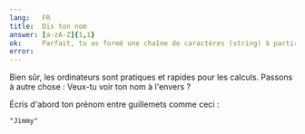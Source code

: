 ```yaml
---
lang:   FR
title:  Dis ton nom
answer: [a-zA-Z]{1,1}
ok:     Parfait, tu as formé une chaîne de caractères (string) à partir des lettres de ton nom.
error:
---
```


Bien sûr, les ordinateurs sont pratiques et rapides pour les calculs. Passons à autre chose : Veux-tu voir ton nom à l'envers ?

Écris d'abord ton prénom entre guillemets comme ceci :

    "Jimmy"
